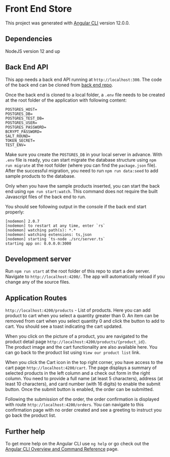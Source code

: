 # Front End Store

This project was generated with [Angular CLI](https://github.com/angular/angular-cli) version 12.0.0.

## Dependencies

NodeJS version 12 and up

## Back End API
This app needs a back end API running at `http://localhost:300`. The code of the back end 
can be cloned from [back end repo](https://github.com/hungtruongquoc/nd0067-c2-creating-an-api-with-postgresql-and-express-project-starter).

Once the back end is cloned to a local folder, a `.env` file needs to be created at the root folder of the application with following content:
```dotenv
POSTGRES_HOST=
POSTGRES_DB=
POSTGRES_TEST_DB=
POSTGRES_USER=
POSTGRES_PASSWORD=
BCRYPT_PASSWORD=
SALT_ROUND=
TOKEN_SECRET=
TEST_ENV=
```

Make sure you create the `POSTGRES_DB` in your local server in advance. With `.env` file is ready, you can start migrate 
the database structure using `npm run migrate` at the root folder (where you can find the `package.json` file). 
After the successful migration, you need to run `npm run data:seed` to add sample products to the database.

Only when you have the sample products inserted, you can start the back end using `npm run start:watch`. 
This command does not require the built Javascript files of the back end to run. 

You should see following output in the console if the back end start properly:

```
[nodemon] 2.0.7
[nodemon] to restart at any time, enter `rs`
[nodemon] watching path(s): *.*
[nodemon] watching extensions: ts,json
[nodemon] starting `ts-node ./src/server.ts`
starting app on: 0.0.0.0:3000
```

## Development server

Run `npm run start` at the root folder of this repo to start a dev server. Navigate to `http://localhost:4200/`. The app will automatically reload if you change any of the source files.

## Application Routes

`http://localhost:4200/products` - List of products. Here you can add product to cart when you select a quantity greater than 0. 
An item can be removed from cart when you select quantity 0 and click the button to add to cart. You should see a toast indicating the cart updated.

When you click on the picture of a product, you are navigated to the product detail page `http://localhost:4200/products/{product_id}`. \
The product image and the cart functionality are also available here. You can go back to the product list using `View our product list` link. 

When you click the Cart icon in the top right corner, you have access to the cart page `http://localhost:4200/cart`. 
The page displays a summary of selected products in the left column and a check out form in the right column.
You need to provide a full name (at least 5 characters), address (at least 10 characters), and card number (with 16 digits) to enable the submit button.
Once the submit button is enabled, the order can be submitted.

Following the submission of the order, the order confirmation is displayed with route `http://localhost:4200/orders`. 
You can navigate to this confirmation page with no order created and see a greeting to instruct you go back the product list.

## Further help

To get more help on the Angular CLI use `ng help` or go check out the [Angular CLI Overview and Command Reference](https://angular.io/cli) page.
